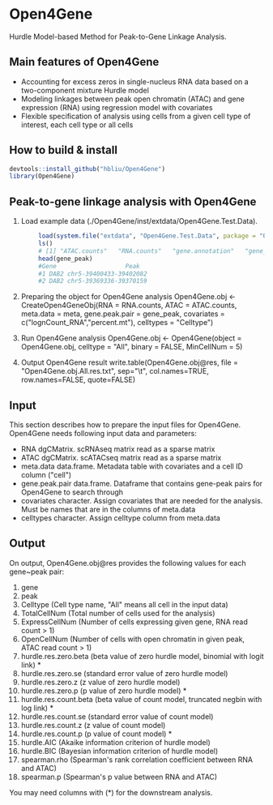 # Open4Gene
Hurdle Model-based Method for Peak-to-Gene Linkage Analysis.

## Main features of Open4Gene
- Accounting for excess zeros in single-nucleus RNA data based on a two-component mixture Hurdle model
- Modeling linkages between peak open chromatin (ATAC) and gene expression (RNA) using regression model with covariates
- Flexible specification of analysis using cells from a given cell type of interest, each cell type or all cells

## How to build & install
```r
devtools::install_github("hbliu/Open4Gene")
library(Open4Gene)
```

## Peak-to-gene linkage analysis with Open4Gene
1. Load example data (./Open4Gene/inst/extdata/Open4Gene.Test.Data).
```r
		load(system.file("extdata", "Open4Gene.Test.Data", package = "Open4Gene"))
		ls()
		# [1] "ATAC.counts"   "RNA.counts"   "gene.annotation"   "gene_peak"   "meta"
		head(gene_peak)
		#Gene                   Peak
		#1 DAB2 chr5-39400433-39402082
		#2 DAB2 chr5-39369336-39370159
```

2. Preparing the object for Open4Gene analysis
		Open4Gene.obj <- CreateOpen4GeneObj(RNA = RNA.counts, ATAC = ATAC.counts, 
							meta.data = meta,
                            gene.peak.pair = gene_peak,
                            covariates = c("lognCount_RNA","percent.mt"), 
                            celltypes = "Celltype")

3. Run Open4Gene analysis
		Open4Gene.obj <- Open4Gene(object = Open4Gene.obj, celltype = "All", binary = FALSE, MinCellNum = 5)

4. Output Open4Gene result
		write.table(Open4Gene.obj@res, file = "Open4Gene.obj.All.res.txt", sep="\t", col.names=TRUE, row.names=FALSE, quote=FALSE)


## Input
This section describes how to prepare the input files for Open4Gene.
Open4Gene needs following input data and parameters:
- RNA dgCMatrix. scRNAseq matrix read as a sparse matrix
- ATAC dgCMatrix. scATACseq matrix read as a sparse matrix
- meta.data data.frame. Metadata table with covariates and a cell ID column ("cell")
- gene.peak.pair data.frame. Dataframe that contains gene-peak pairs for Open4Gene to search through
- covariates character. Assign covariates that are needed for the analysis. Must be names that are in the columns of meta.data
- celltypes character. Assign celltype column from meta.data


## Output
On output, Open4Gene.obj@res provides the following values for each gene~peak pair:
1. gene
2. peak
3. Celltype (Cell type name, "All" means all cell in the input data)
4. TotalCellNum (Total number of cells used for the analysis)
5. ExpressCellNum (Number of cells expressing given gene, RNA read count > 1)
6. OpenCellNum (Number of cells with open chromatin in given peak, ATAC read count > 1)
7. hurdle.res.zero.beta (beta value of zero hurdle model, binomial with logit link) *
8. hurdle.res.zero.se (standard error value of zero hurdle model)
9. hurdle.res.zero.z (z value of zero hurdle model)
10. hurdle.res.zero.p (p value of zero hurdle model) *
11. hurdle.res.count.beta (beta value of count model, truncated negbin with log link) *
12. hurdle.res.count.se (standard error value of count model)
13. hurdle.res.count.z (z value of count model)
14. hurdle.res.count.p (p value of count model) *
15. hurdle.AIC (Akaike information criterion of hurdle model)
16. hurdle.BIC (Bayesian information criterion of hurdle model)
17. spearman.rho (Spearman's rank correlation coefficient between RNA and ATAC)
18. spearman.p (Spearman's p value between RNA and ATAC)

You may need columns with (*) for the downstream analysis.
